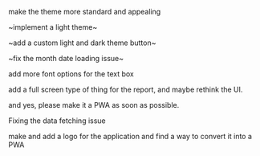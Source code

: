 make the theme more standard and appealing

~implement a light theme~

~add a custom light and dark theme button~

~fix the month date loading issue~

add more font options for the text box

add a full screen type of thing for the report, and maybe rethink the UI.

and yes, please make it a PWA as soon as possible.

Fixing the data fetching issue

make and add a logo for the application and find a way to convert it into a PWA
